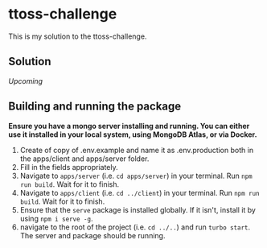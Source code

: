 # ttoss-challenge

This is my solution to the ttoss-challenge.

## Solution

_Upcoming_

## Building and running the package

**Ensure you have a mongo server installing and running. You can either use it installed in your local system, using MongoDB Atlas, or via Docker.**

1. Create of copy of .env.example and name it as .env.production both in the apps/client and apps/server folder.
2. Fill in the fields appropriately.
3. Navigate to `apps/server` (i.e. `cd apps/server`) in your terminal. Run `npm run build`. Wait for it to finish.
4. Navigate to `apps/client` (i.e. `cd ../client`) in your terminal. Run `npm run build`. Wait for it to finish.
5. Ensure that the `serve` package is installed globally. If it isn't, install it by using `npm i serve -g`.
6. navigate to the root of the project (i.e. `cd ../..`) and run `turbo start`. The server and package should be running.
